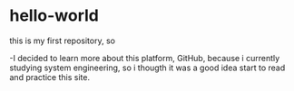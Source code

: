 # hello-world
this is my first repository, so

-I decided to learn more about this platform, GitHub, because 
i currently studying system engineering, so i thougth it was a 
good idea start to read and practice this site.
